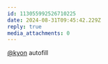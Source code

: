 ```yaml
---
id: 113055992526710225
date: 2024-08-31T09:45:42.229Z
reply: true
media_attachments: 0
---
```


[@kyon](https://m.cmx.im/@kyon) autofill

